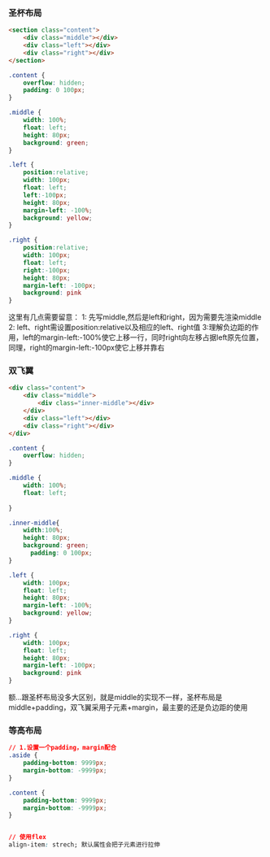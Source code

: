 ### 圣杯布局
```html
<section class="content">
    <div class="middle"></div>
    <div class="left"></div>
    <div class="right"></div>
</section>
```

```css
.content {
    overflow: hidden;
    padding: 0 100px;
}

.middle {	
    width: 100%;
    float: left;
    height: 80px;
    background: green;
}

.left {
    position:relative;
    width: 100px;
    float: left;
    left:-100px;
    height: 80px;
    margin-left: -100%;
    background: yellow;
}

.right {
    position:relative;			
    width: 100px;
    float: left;
    right:-100px;
    height: 80px;
    margin-left: -100px;
    background: pink
}
```
这里有几点需要留意：
1: 先写middle,然后是left和right，因为需要先渲染middle
2: left、right需设置position:relative以及相应的left、right值
3:理解负边距的作用，left的margin-left:-100%使它上移一行，同时right向左移占据left原先位置，同理，right的margin-left:-100px使它上移并靠右

### 双飞翼
```html
<div class="content">
    <div class="middle">
        <div class="inner-middle"></div>
    </div>
    <div class="left"></div>
    <div class="right"></div>
</div>
```

```css
.content {
    overflow: hidden;
}

.middle {			
    width: 100%;
    float: left;
  
}

.inner-middle{
    width:100%;
    height: 80px;
    background: green;	
      padding: 0 100px;
}

.left {
    width: 100px;
    float: left;
    height: 80px;
    margin-left: -100%;
    background: yellow;
}

.right {			
    width: 100px;
    float: left;
    height: 80px;
    margin-left: -100px;
    background: pink
}
```
额...跟圣杯布局没多大区别，就是middle的实现不一样，圣杯布局是middle+padding，双飞翼采用子元素+margin，最主要的还是负边距的使用


### 等高布局
```css
// 1.设置一个padding，margin配合
.aside {
    padding-bottom: 9999px;
    margin-bottom: -9999px;
}

.content {
    padding-bottom: 9999px;
    margin-bottom: -9999px;
}


// 使用flex
align-item: strech; 默认属性会把子元素进行拉伸
```
